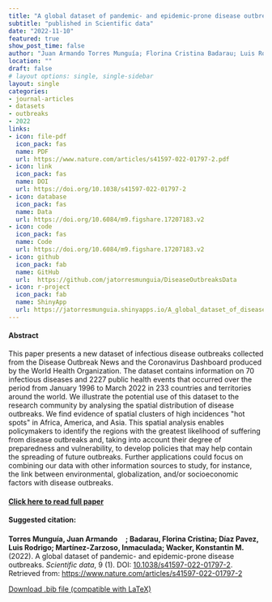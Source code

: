 ```yaml
---
title: "A global dataset of pandemic- and epidemic-prone disease outbreaks"
subtitle: "published in Scientific data" 
date: "2022-11-10"
featured: true
show_post_time: false
author: "Juan Armando Torres Munguía; Florina Cristina Badarau; Luis Rodrigo Díaz Pavez; Inmaculada Martínez-Zarzoso; Konstantin M. Wacker"
location: ""
draft: false
# layout options: single, single-sidebar
layout: single
categories:
- journal-articles
- datasets
- outbreaks
- 2022
links:
- icon: file-pdf
  icon_pack: fas
  name: PDF
  url: https://www.nature.com/articles/s41597-022-01797-2.pdf
- icon: link
  icon_pack: fas
  name: DOI
  url: https://doi.org/10.1038/s41597-022-01797-2
- icon: database
  icon_pack: fas
  name: Data
  url: https://doi.org/10.6084/m9.figshare.17207183.v2
- icon: code
  icon_pack: fas
  name: Code
  url: https://doi.org/10.6084/m9.figshare.17207183.v2
- icon: github
  icon_pack: fab
  name: GitHub
  url:  https://github.com/jatorresmunguia/DiseaseOutbreaksData
- icon: r-project
  icon_pack: fab
  name: ShinyApp
  url: https://jatorresmunguia.shinyapps.io/A_global_dataset_of_disease_outbreaks/
---
```



<h4> Abstract </h4>
<p> This paper presents a new dataset of infectious disease outbreaks collected from the Disease Outbreak News and the Coronavirus Dashboard produced by the World Health Organization. The dataset contains information on 70 infectious diseases and 2227 public health events that occurred over the period from January 1996 to March 2022 in 233 countries and territories around the world. We illustrate the potential use of this dataset to the research community by analysing the spatial distribution of disease outbreaks. We find evidence of spatial clusters of high incidences "hot spots" in Africa, America, and Asia. This spatial analysis enables policymakers to identify the regions with the greatest likelihood of suffering from disease outbreaks and, taking into account their degree of preparedness and vulnerability, to develop policies that may help contain the spreading of future outbreaks. Further applications could focus on combining our data with other information sources to study, for instance, the link between environmental, globalization, and/or socioeconomic factors with disease outbreaks. </p>

<h4> <a href="https://www.nature.com/articles/s41597-022-01797-2" target="_blank"> Click here to read full paper </a></h4>

<h4>Suggested citation: </h4>
<p><b>Torres Munguía, Juan Armando<a href="https://orcid.org/0000-0003-3432-6941"><img src="https://fontawesome.com/icons/orcid?f=brands&s=solid" height="16" width="16" ></a>; Badarau, Florina Cristina; Díaz Pavez, Luis Rodrigo; Martínez-Zarzoso, Inmaculada; Wacker, Konstantin M.</b> (2022). A global dataset of pandemic- and epidemic-prone disease outbreaks. <i>Scientific data</i>, 9 (1). DOI: <a href="https://www.nature.com/articles/s41597-022-01797-2" target="_blank">10.1038/s41597-022-01797-2</a>. Retrieved from: <a href="https://www.nature.com/articles/s41597-022-01797-2" target="_blank">https://www.nature.com/articles/s41597-022-01797-2</a></p>

<a href="cite.bib" download="cite.bib" class="button"> Download .bib file (compatible with LaTeX) </a>
